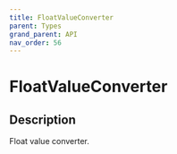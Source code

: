 ```yaml
---
title: FloatValueConverter
parent: Types
grand_parent: API
nav_order: 56
---
```


# FloatValueConverter

## Description

Float value converter.
